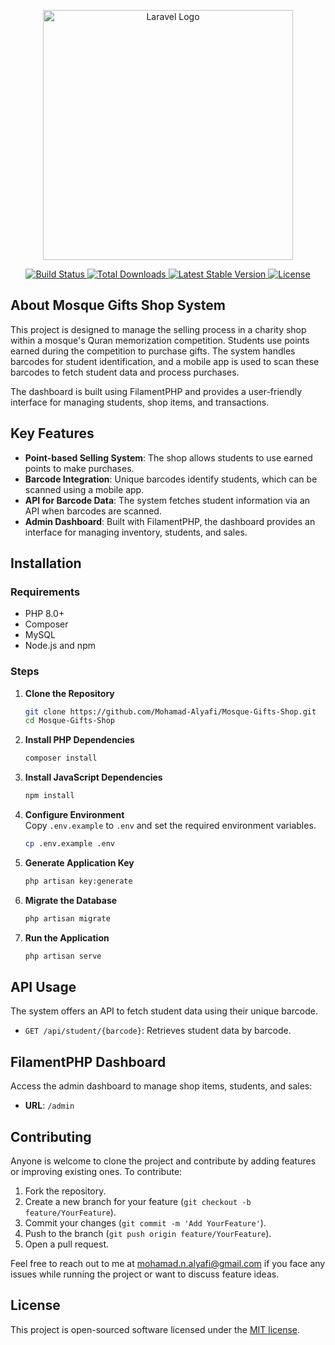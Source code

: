<p align="center">
    <a href="https://laravel.com" target="_blank">
        <img src="https://raw.githubusercontent.com/laravel/art/master/logo-lockup/5%20SVG/2%20CMYK/1%20Full%20Color/laravel-logolockup-cmyk-red.svg" width="400" alt="Laravel Logo">
    </a>
</p>

<p align="center">
    <a href="https://github.com/Mohamad-Alyafi/Mosque-Gifts-Shop/actions">
        <img src="https://github.com/Mohamad-Alyafi/Mosque-Gifts-Shop/workflows/tests/badge.svg" alt="Build Status">
    </a>
    <a href="https://packagist.org/packages/laravel/framework">
        <img src="https://img.shields.io/packagist/dt/laravel/framework" alt="Total Downloads">
    </a>
    <a href="https://packagist.org/packages/laravel/framework">
        <img src="https://img.shields.io/packagist/v/laravel/framework" alt="Latest Stable Version">
    </a>
    <a href="https://packagist.org/packages/laravel/framework">
        <img src="https://img.shields.io/packagist/l/laravel/framework" alt="License">
    </a>
</p>

## About Mosque Gifts Shop System

This project is designed to manage the selling process in a charity shop within a mosque's Quran memorization competition. Students use points earned during the competition to purchase gifts. The system handles barcodes for student identification, and a mobile app is used to scan these barcodes to fetch student data and process purchases.

The dashboard is built using FilamentPHP and provides a user-friendly interface for managing students, shop items, and transactions.

## Key Features

- **Point-based Selling System**: The shop allows students to use earned points to make purchases.
- **Barcode Integration**: Unique barcodes identify students, which can be scanned using a mobile app.
- **API for Barcode Data**: The system fetches student information via an API when barcodes are scanned.
- **Admin Dashboard**: Built with FilamentPHP, the dashboard provides an interface for managing inventory, students, and sales.

## Installation

### Requirements

- PHP 8.0+
- Composer
- MySQL
- Node.js and npm

### Steps

1. **Clone the Repository**

    ```bash
    git clone https://github.com/Mohamad-Alyafi/Mosque-Gifts-Shop.git
    cd Mosque-Gifts-Shop
    ```

2. **Install PHP Dependencies**

    ```bash
    composer install
    ```

3. **Install JavaScript Dependencies**

    ```bash
    npm install
    ```

4. **Configure Environment**  
   Copy `.env.example` to `.env` and set the required environment variables.

    ```bash
    cp .env.example .env
    ```

5. **Generate Application Key**

    ```bash
    php artisan key:generate
    ```

6. **Migrate the Database**

    ```bash
    php artisan migrate
    ```

7. **Run the Application**

    ```bash
    php artisan serve
    ```

## API Usage

The system offers an API to fetch student data using their unique barcode.

- `GET /api/student/{barcode}`: Retrieves student data by barcode.

## FilamentPHP Dashboard

Access the admin dashboard to manage shop items, students, and sales:

- **URL**: `/admin`

## Contributing

Anyone is welcome to clone the project and contribute by adding features or improving existing ones. To contribute:

1. Fork the repository.
2. Create a new branch for your feature (`git checkout -b feature/YourFeature`).
3. Commit your changes (`git commit -m 'Add YourFeature'`).
4. Push to the branch (`git push origin feature/YourFeature`).
5. Open a pull request.

Feel free to reach out to me at mohamad.n.alyafi@gmail.com if you face any issues while running the project or want to discuss feature ideas.

## License

This project is open-sourced software licensed under the [MIT license](https://opensource.org/licenses/MIT).
